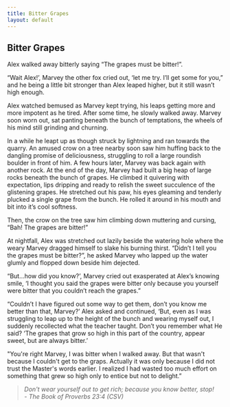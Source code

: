 ```yaml
---
title: Bitter Grapes
layout: default
---
```




##  Bitter Grapes


Alex walked away bitterly saying “The grapes must be bitter!”. 

“Wait Alex!’, Marvey the other fox cried out, ‘let me try. I’ll get some for you,” and he being a little bit stronger than Alex leaped higher, but it still wasn’t high enough. 

Alex watched bemused as Marvey kept trying, his leaps getting more and more impotent as he tired. After some time, he slowly walked away. Marvey soon worn out, sat panting beneath the bunch of temptations, the wheels of his mind still grinding and churning. 

In a while he leapt up as though struck by lightning and ran towards the quarry. An amused crow on a tree nearby soon saw him huffing back to the dangling promise of deliciousness, struggling to roll a large roundish boulder in front of him. A few hours later, Marvey was back again with another rock. At the end of the day, Marvey had built a big heap of large rocks beneath the bunch of grapes. He climbed it quivering with expectation, lips dripping and ready to relish the sweet succulence of the glistening grapes. He stretched out his paw, his eyes gleaming and tenderly plucked a single grape from the bunch. He rolled it around in his mouth and bit into it’s cool softness. 

Then, the crow on the tree saw him climbing down muttering and cursing, “Bah! The grapes are bitter!” 

At nightfall, Alex was stretched out lazily beside the watering hole where the weary Marvey dragged himself  to slake his burning thirst. “Didn’t I tell you the grapes must be bitter?”, he asked Marvey who lapped up the water glumly and flopped down beside him dejected. 

“But...how did you know?’, Marvey cried out exasperated at Alex’s knowing smile, ‘I thought you said the grapes were bitter only because you yourself were bitter that you couldn’t reach the grapes.” 

“Couldn’t I have figured out some way to get them, don’t you know me better than that, Marvey?’ Alex asked and continued, ‘But, even as I was struggling to leap up to the height of the bunch and wearing myself out, I suddenly recollected what the teacher taught. Don’t you remember what He said? ‘The grapes that grow so high in this part of the country, appear sweet, but are always bitter.’ 

"You're right Marvey, I was bitter when I walked away. But that wasn't because I couldn't get to the graps. Actually it was only because I did not trust the Master's words earlier. I realized I had wasted too much effort on something that grew so high only to entice but not to delight.” 

>*Don't wear yourself out to get rich; because you know better, stop! <br>\- The Book of Proverbs 23:4 (CSV)*
 

